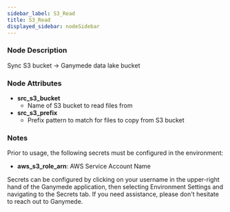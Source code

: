 ```yaml
---
sidebar_label: S3_Read
title: S3_Read
displayed_sidebar: nodeSidebar
---
```


### Node Description

Sync S3 bucket -\> Ganymede data lake bucket

### Node Attributes

- **src_s3_bucket**
  - Name of S3 bucket to read files from
- **src_s3_prefix**
  - Prefix pattern to match for files to copy from S3 bucket

### Notes

Prior to usage, the following secrets must be configured in the environment:
- **aws_s3_role_arn**: AWS Service Account Name

Secrets can be configured by clicking on your username in the upper-right hand of the Ganymede
application, then selecting Environment Settings and navigating to the Secrets tab.  If you need
assistance, please don't hesitate to reach out to Ganymede.